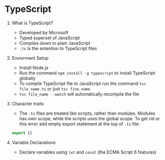 # TypeScript

1. What is TypeScript?
    - Developed by Microsoft
    - Typed superset of JavaScript
    - Compiles down to plain JavaScript
    - `.ts` is the extention to TypeScript files

2. Enviorment Setup
    - Install Node.js
    - Run the command `npm install -g typescript` to install TypeScript globally
    - To compile TypeScript file to JavaScript run the command `tsc file_name.ts` or just `tsc fine_name`
    - `tsc file_name --watch` will automatically recompile the file

3. Character traits
    - The `.ts` files are treated like scripts, rather than modules. Modules has own scope, while the scripts uses the global scope. To get rid or this error add empty export statement at the top of `.ts` file:
    
    ```typescript
    export {}
    ```

4. Variable Declarations
    - Declare variables using `let` and `const` (the ECMA Script 6 features)

